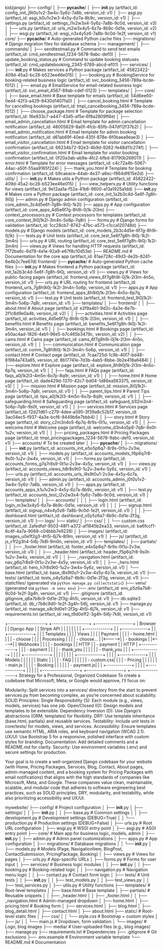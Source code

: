 kidzjango/
├── config/
│   ├── __pycache__/
│   ├── __init__.py (artifact_id: config_init_j9t0u1v2-3w4x-5y6z-7a8b, version_id: v1)
│   ├── asgi.py (artifact_id: asgi_k0u1v2w3-4x5y-6z7a-8b9c, version_id: v1)
│   ├── settings.py (artifact_id: settings_l1v2w3x4-5y6z-7a8b-9c0d, version_id: v3)
│   ├── urls.py (artifact_id: urls_m2w3x4y5-6z7a-8b9c-0d1e, version_id: v2)
│   ├── wsgi.py (artifact_id: wsgi_n3x4y5z6-7a8b-9c0d-1e2f, version_id: v1)
core/
├── __pycache__/                             # Auto-generated Python cache files
├── migrations/                              # Django migration files for database schema
├── management/
│   ├── commands/
│       ├── sendtestmail.py                  # Command to send test emails (artifact_id: cmd_sendtestmail_1234-5678-9abc-def0)
│       ├── update_booking_status.py         # Command to update booking statuses (artifact_id: cmd_updatebooking_2345-6789-abcd-ef01)
├── services/
│   ├── __init__.py                          # Makes services a Python package (artifact_id: 45822422-409d-45a2-bc28-b523ee46e015)
│   ├── booking.py                           # BookingService for booking-related business logic (artifact_id: svc_booking_3456-789a-bcde-f012)
│   ├── email.py                             # EmailService for email-related business logic (artifact_id: svc_email_4567-89ab-cdef-0123)
├── templates/
│   ├── core/
│       ├── base_email.html                  # Base template for emails (artifact_id: 54d6ee60-0ed4-42f3-a429-8430d1407fa0)
│       ├── cancel_booking.html              # Template for cancelling bookings (artifact_id: tmpl_cancelbooking_3456-789a-bcde-f012)
│       ├── choose_package.html              # Template for package selection (artifact_id: 16e833c7-a447-43d5-af5e-6f8a2809ff4e)
│       ├── email_admin_cancellation.html    # Email template for admin cancellation notification (artifact_id: 48005629-8a0f-4fcb-85fb-047df12f37b2)
│       ├── email_admin_notification.html    # Email template for admin booking notification (artifact_id: d61ab69f-40ed-435f-878e-6f0baea9eae3)
│       ├── email_visitor_cancellation.html  # Email template for visitor cancellation confirmation (artifact_id: 66234b72-92e3-4b9d-9262-fe48d11c274f)
│       ├── email_visitor_confirmation.html  # Email template for visitor booking confirmation (artifact_id: 0f20a3ab-ab9a-4fc2-bfbd-81790b268011)
│       ├── error.html                       # Template for error messages (artifact_id: c4c72a4b-5067-44ac-a50f-55aa9165f224)
│       ├── thank_you.html                   # Template for booking confirmation (artifact_id: b9caeace-44ab-4e37-a6ec-f864df615e2d)
├── utils/
│   ├── __init__.py                          # Makes utils a Python package (artifact_id: 45822422-409d-45a2-bc28-b523ee46e015)
│   ├── view_helpers.py                      # Utility functions for views (artifact_id: 9e12aa1a-f52a-41b6-9600-a13a1925a1dd)
├── __init__.py                              # Makes core a Python package (artifact_id: core_init_1a2b3c4d-5e6f-7g8h-9i0j)
├── admin.py                                 # Django admin configuration (artifact_id: core_admin_3c4d5e6f-7g8h-9i0j-1k2l)
├── apps.py                                  # App configuration (artifact_id: core_apps_4d5e6f7g-8h9i-0j1k-2l3m)
├── context_processors.py                    # Context processors for templates (artifact_id: core_context_9i0j1k2l-3m4n-5o6p-7q8r)
├── forms.py                                 # Django forms for validation (artifact_id: 1cc28cb7-8742-47bc-a573-c1cca120748d)
├── models.py                                # Django models (artifact_id: core_models_2b3c4d5e-6f7g-8h9i-0j1k)
├── tests.py                                 # Unit tests (artifact_id: core_test_5e6f7g8h-9i0j-1k2l-3m4n)
├── urls.py                                  # URL routing (artifact_id: core_test_5e6f7g8h-9i0j-1k2l-3m4n)
├── views.py                                 # Views for handling HTTP requests (artifact_id: 7f72ba6c-6d78-4e1e-92a9-e67f8c10d53e)
├── README.md                                # Documentation for the core app (artifact_id: 61ae728c-49d3-4e2b-8241-6e4b2c7ee67d)
frontend/
├── __pycache__/                             # Auto-generated Python cache files
├── __init__.py                              # Makes frontend a Python package (artifact_id: init_1a2b3c4d-5e6f-7g8h-9i0j, version_id: v1)
├── views.py                                 # Views for public-facing pages (artifact_id: frontend_views_6f7g8h9i-0j1k-2l3m-4n5o, version_id: v1)
├── urls.py                                  # URL routing for frontend (artifact_id: frontend_urls_7g8h9i0j-1k2l-3m4n-5o6p, version_id: v1)
├── apps.py                                  # App configuration (artifact_id: frontend_apps_8h9i0j1k-2l3m-4n5o-6p7q, version_id: v1)
├── test.py                                  # Unit tests (artifact_id: frontend_test_9i0j1k2l-3m4n-5o6p-7q8r, version_id: v1)
├── templates/
│   ├── frontend/
│   │   ├── about.html                       # About page (artifact_id: e2f9a4b1-9d2c-4a3e-8e7b-2f1c8d9e0a4b, version_id: v2)
│   │   ├── activities.html                  # Activities page (artifact_id: activities_4d5e6f7g-8h9i-0j1k-2l3m, version_id: v1)
│   │   ├── benefits.html                    # Benefits page (artifact_id: benefits_5e6f7g8h-9i0j-1k2l-3m4n, version_id: v1)
│   │   ├── bookings.html                    # Bookings page (artifact_id: e50ac4ad-1826-4eb1-96e5-b7c465b3479c, version_id: v2)
│   │   ├── cams.html                        # Cams page (artifact_id: cams_6f7g8h9i-0j1k-2l3m-4n5o, version_id: v1)
│   │   ├── communication.html               # Communication page (artifact_id: comm_7g8h9i0j-1k2l-3m4n-5o6p, version_id: v1)
│   │   ├── contact.html                     # Contact page (artifact_id: 7caa725d-1c9b-40f7-bd48-81984a743a85, version_id: 8b17741e-7d3b-4ab5-8bbe-3b2e418a6484)
│   │   ├── explore.html                     # Explore page (artifact_id: explore_8h9i0j1k-2l3m-4n5o-6p7q, version_id: v1)
│   │   ├── faqs.html                        # FAQs page (artifact_id: faqs_a0j1k2l3-4m5n-6o7p-8q9r, version_id: v1)
│   │   ├── home.html                        # Home page (artifact_id: dade429d-1370-42c7-bd04-1d86ea563375, version_id: v3)
│   │   ├── mission.html                     # Mission page (artifact_id: mission_9i0j1k2l-3m4n-5o6p-7q8r, version_id: v1)
│   │   ├── parent_tips.html                 # Parent Tips page (artifact_id: tips_a0j1k2l3-4m5n-6o7p-8q9r, version_id: v1)
│   │   ├── safeguarding.html                # Safeguarding page (artifact_id: safeguard_b1l2m3n4-5o6p-7q8r-9s0t, version_id: v1)
│   │   ├── services.html                    # Services page (artifact_id: f2d21d61-c279-4dee-a595-3f39a8c52b17, version_id: 3ac04ec5-f937-4a3e-bcf6-8449b6e7bbb4)
│   │   ├── story.html                      # Story page (artifact_id: story_c2m3n4o5-6p7q-8r9s-0t1u, version_id: v1)
│   │   ├── welcome.html                     # Welcome page (artifact_id: welcome_d3n4o5p6-7q8r-9s0t-1u2v, version_id: v1)
│   │   ├── pricing_packages.html            # Pricing Packages page (artifact_id: tmpl_pricingpackages_1234-5678-9abc-def0, version_id: v1)
├── accounts/  # To be created later
│   ├── __pycache__/
│   ├── migrations/
│   ├── __init__.py (artifact_id: accounts_init_e5o5p6q7-8r9s-0t1u-2v3w, version_id: v1)
│   ├── models.py (artifact_id: accounts_models_f6p6q7r8-9s0t-1u2v-3w4x, version_id: v1)
│   ├── forms.py (artifact_id: accounts_forms_g7q7r8s9-0t1u-2v3w-4x5y, version_id: v1)
│   ├── views.py (artifact_id: accounts_views_h8r8s9t0-1u2v-3w4x-5y6z, version_id: v1)
│   ├── urls.py (artifact_id: accounts_urls_i9s9t0u1-2v3w-4x5y-6z7a, version_id: v1)
│   ├── admin.py (artifact_id: accounts_admin_j0t0u1v2-3w4x-5y6z-7a8b, version_id: v1)
│   ├── apps.py (artifact_id: accounts_apps_k1u1v2w3-4x5y-6z7a-8b9c, version_id: v1)
│   ├── test.py (artifact_id: accounts_test_l2v2w3x4-5y6z-7a8b-9c0d, version_id: v1)
│   ├── templates/
│   │   ├── accounts/
│   │   │   ├── login.html (artifact_id: login_m3w3x4y5-6z7a-8b9c-0d1e, version_id: v1)
│   │   │   ├── signup.html (artifact_id: signup_n4x4y5z6-7a8b-9c0d-1e2f, version_id: v1)
│   │   │   ├── dashboard.html (artifact_id: dashboard_o5y5z6a7-8b9c-0d1e-2f3g, version_id: v1)
├── logs/
├── static/
│   ├── css/
│   │   └── custom.css (artifact_id: 2afedfa1-9503-48f1-a372-af1845b2ea33, version_id: ba6fccf1-6c4f-4a7a-9068-c04bbb7e9228)
│   ├── images/ (artifact_id: images_u0e1f2g3-4h5i-6j7k-8l9m, version_id: v1)
│   ├── js/ (artifact_id: js_v1f2g3h4-5i6j-7k8l-9m0n, version_id: v1)
├── templates/
│   ├── partials/
│   │   ├── _footer.html (artifact_id: footer_e4o5p6q7-8r9s-0t1u-2v3w, version_id: v1)
│   │   ├── _header.html (artifact_id: header_f5p6q7r8-9s0t-1u2v-3w4x, version_id: v1)
│   │   ├── _navigation.html (artifact_id: nav_g6q7r8s9-0t1u-2v3w-4x5y, version_id: v1)
│   │   ├── _hero.html (artifact_id: hero_h7r8s9t0-1u2v-3w4x-5y6z, version_id: v1)
│   └── base.html (artifact_id: base_i8s9t0u1-2v3w-4x5y-6z7a, version_id: v1)
├── tests/ (artifact_id: tests_o4y5z6a7-8b9c-0d1e-2f3g, version_id: v1)
├── staticfiles/ (generated via `python manage.py collectstatic`)
├── venv/ (generated via `python -m venv env`)
├── .env (artifact_id: env_p5z6a7b8-9c0d-1e2f-3g4h, version_id: v1)
├── .gitignore (artifact_id: gitignore_q6a7b8c9-0d1e-2f3g-4h5i, version_id: v1)
├── db.sqlite3 (artifact_id: db_r7b8c9d0-1e2f-3g4h-5i6j, version_id: v1)
├── manage.py (artifact_id: manage_s8c9d0e1-2f3g-4h5i-6j7k, version_id: v1)
├── requirements.txt (artifact_id: req_t9d0e1f2-3g4h-5i6j-7k8l, version_id: v1)

+-------------------+       +-------------------+       +-------------------+
|    Browser        |       |    Django App     |       |    Stripe API     |
|                   |       |                   |       |                   |
|  +-------------+  |       |  +-------------+  |       |  +-------------+  |
|  | Templates   |  |       |  | Views       |  |       |  | Payment     |  |
|  | - home.html |  |       |  | - choose    |  |       |  | Processing  |  |
|  | - choose... |  |<----->|  | - bookings  |  |<----->|  | Webhooks    |  |
|  | - bookings  |  | HTTP  |  | - payment   |  | HTTP  |  +-------------+  |
|  | - payment   |  |       |  | - thank_you |  |       |                   |
|  | - thank_you |  |       |  +-------------+  |       |                   |
|  +-------------+  |       |                   |       |                   |
|                   |       |  +-------------+  |       |                   |
|  +-------------+  |       |  | Models      |  |       |                   |
|  | Static      |  |       |  | - FAQ       |  |       |                   |
|  | - custom.css|  |       |  | - Pricing   |  |       |                   |
|  | - main.js   |  |       |  | - Booking   |  |       |                   |
|  | - payment.js|  |       |  +-------------+  |       |                   |
|  +-------------+  |       |                   |       |                   |
+-------------------+       +-------------------+       +-------------------+
Strategy for a Professional, Organized Codebase
To create a codebase that Microsoft, Meta, or Google would approve, I’ll focus on:

Modularity: Split services into a services/ directory from the start to prevent services.py from becoming complex, as you’re concerned about scalability.
SOLID Principles:
Single Responsibility (S): Each module (e.g., views, models, services) has one job.
Open/Closed (O): Design models and templates to be extensible.
Dependency Inversion (D): Use Django’s abstractions (ORM, templates) for flexibility.
DRY: Use template inheritance (base.html, partials) and reusable services.
Testability: Include unit tests in core/tests/ for models, views, and services.
Accessibility: Ensure templates use semantic HTML, ARIA roles, and keyboard navigation (WCAG 2.1).
UX/UI: Use Bootstrap 5 for a responsive, polished interface with custom styles for branding.
Documentation: Add detailed comments and a README.md for clarity.
Security: Use environment variables (.env) and secure settings for production.

Your goal is to create a well-organized Django codebase for your website (with Home, Pricing Packages, Services, Blog, Contact, About pages, admin-managed content, and a booking system for Pricing Packages with email notifications) that aligns with the high standards of companies like Microsoft, Meta, and Google. These companies value clean, maintainable, scalable, and modular code that adheres to software engineering best practices, such as SOLID principles, DRY, modularity, and testability, while also prioritizing accessibility and UX/UI.

mywebsite/
├── config/                          # Project configuration
│   ├── __init__.py
│   ├── settings/
│   │   ├── __init__.py
│   │   ├── base.py                # Common settings
│   │   ├── development.py         # Development settings (DEBUG=True)
│   │   └── production.py          # Production settings (DEBUG=False)
│   ├── urls.py                    # Root URL configuration
│   ├── wsgi.py                    # WSGI entry point
│   ├── asgi.py                    # ASGI entry point
├── core/                           # Main app for business logic, models, admin
│   ├── __init__.py
│   ├── admin.py                   # Admin panel customizations
│   ├── apps.py                    # App configuration
│   ├── migrations/                # Database migrations
│   │   └── __init__.py
│   ├── models.py                  # Models (Page, NavigationItem, BlogPost, ContactSubmission, PricingPackage, Booking)
│   ├── views.py                   # Views for pages
│   ├── urls.py                    # App-specific URLs
│   ├── forms.py                   # Forms for user input
│   ├── services/                  # Business logic modules
│   │   ├── __init__.py
│   │   ├── booking.py            # Booking-related logic
│   │   ├── navigation.py         # Navigation menu logic
│   │   ├── contact.py            # Contact form logic
│   ├── tests/                     # Unit tests
│   │   ├── __init__.py
│   │   ├── test_models.py
│   │   ├── test_views.py
│   │   ├── test_services.py
│   ├── utils.py                   # Utility functions
├── templates/                      # Root-level templates
│   ├── base.html                  # Base template
│   ├── partials/                  # Reusable snippets
│   │   ├── _header.html
│   │   ├── _footer.html
│   │   ├── _navigation.html      # Admin-managed dropdown
│   ├── home.html
│   ├── pricing.html               # Booking form
│   ├── services.html
│   ├── blog.html
│   ├── blog_detail.html
│   ├── contact.html
│   ├── about.html
├── static/                         # Root-level static files
│   ├── css/
│   │   └── style.css             # Bootstrap + custom styles
│   ├── js/
│   │   └── main.js               # Dropdown, form validation
│   └── images/                   # Logo, blog images
├── media/                          # User-uploaded files (e.g., blog images)
├── manage.py
├── requirements.txt                # Dependencies
├── .gitignore                      # Git exclusions
├── .env.example                    # Environment variable template
└── README.md                       # Documentation